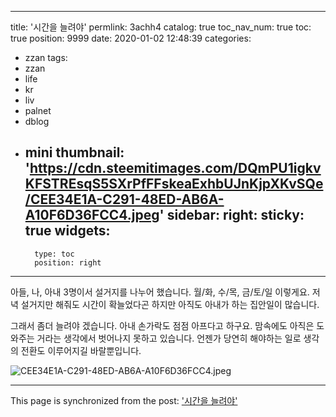 
---
title: '시간을 늘려야'
permlink: 3achh4
catalog: true
toc_nav_num: true
toc: true
position: 9999
date: 2020-01-02 12:48:39
categories:
- zzan
tags:
- zzan
- life
- kr
- liv
- palnet
- dblog
- mini
thumbnail: 'https://cdn.steemitimages.com/DQmPU1igkvKFSTREsqS5SXrPfFFskeaExhbUJnKjpXKvSQe/CEE34E1A-C291-48ED-AB6A-A10F6D36FCC4.jpeg'
sidebar:
    right:
        sticky: true
widgets:
    -
        type: toc
        position: right
---


아들, 나, 아내 3명이서 설거지를 나누어 했습니다.
월/화, 수/목, 금/토/일 이렇게요. 
저녁 설거지만 해줘도 시간이 확늘었다곤 하지만 아직도 아내가 하는 집안일이 많습니다. 

그래서 좀더 늘려야 겠습니다. 아내 손가락도 점점 아프다고 하구요.  맘속에도 아직은 도와주는 거라는 생각에서 벗어나지 못하고 있습니다.  언젠가 당연히 해야하는 일로 생각의 전환도 이루어지길 바랄뿐입니다. 

![CEE34E1A-C291-48ED-AB6A-A10F6D36FCC4.jpeg](https://cdn.steemitimages.com/DQmPU1igkvKFSTREsqS5SXrPfFFskeaExhbUJnKjpXKvSQe/CEE34E1A-C291-48ED-AB6A-A10F6D36FCC4.jpeg)

- - -

This page is synchronized from the post: ['시간을 늘려야'](https://steemit.com/@kingbit/3achh4)
